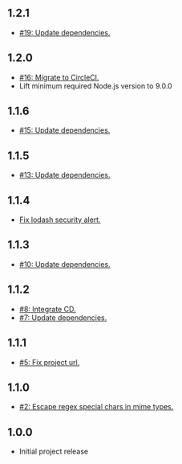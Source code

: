## 1.2.1
* [#19: Update dependencies.](https://github.com/haensl/embed-json/issues/19)

## 1.2.0
* [#16: Migrate to CircleCI.](https://github.com/haensl/embed-json/issues/16)
* Lift minimum required Node.js version to 9.0.0

## 1.1.6
* [#15: Update dependencies.](https://github.com/haensl/embed-json/issues/15)

## 1.1.5
* [#13: Update dependencies.](https://github.com/haensl/embed-json/issues/13)

## 1.1.4
* [Fix lodash security alert.](https://github.com/haensl/embed-json/network/alert/package-lock.json/lodash/open)

## 1.1.3
* [#10: Update dependencies.](https://github.com/haensl/emed-json/issues/10)

## 1.1.2
* [#8: Integrate CD.](https://github.com/haensl/emed-json/issues/8)
* [#7: Update dependencies.](https://github.com/haensl/emed-json/issues/7)

## 1.1.1
* [#5: Fix project url.](https://github.com/haensl/emed-json/issues/2)

## 1.1.0
* [#2: Escape regex special chars in mime types.](https://github.com/haensl/emed-json/issues/2)

## 1.0.0
* Initial project release
